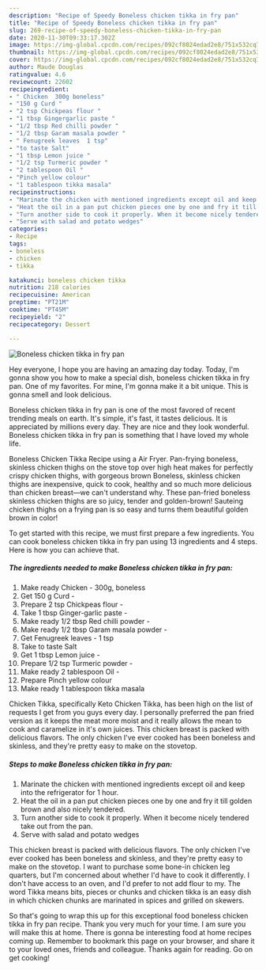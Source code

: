 ```yaml
---
description: "Recipe of Speedy Boneless chicken tikka in fry pan"
title: "Recipe of Speedy Boneless chicken tikka in fry pan"
slug: 269-recipe-of-speedy-boneless-chicken-tikka-in-fry-pan
date: 2020-11-30T09:33:17.302Z
image: https://img-global.cpcdn.com/recipes/092cf8024edad2e8/751x532cq70/boneless-chicken-tikka-in-fry-pan-recipe-main-photo.jpg
thumbnail: https://img-global.cpcdn.com/recipes/092cf8024edad2e8/751x532cq70/boneless-chicken-tikka-in-fry-pan-recipe-main-photo.jpg
cover: https://img-global.cpcdn.com/recipes/092cf8024edad2e8/751x532cq70/boneless-chicken-tikka-in-fry-pan-recipe-main-photo.jpg
author: Maude Douglas
ratingvalue: 4.6
reviewcount: 22602
recipeingredient:
- " Chicken  300g boneless"
- "150 g Curd "
- "2 tsp Chickpeas flour "
- "1 tbsp Gingergarlic paste "
- "1/2 tbsp Red chilli powder "
- "1/2 tbsp Garam masala powder "
- " Fenugreek leaves  1 tsp"
- "to taste Salt"
- "1 tbsp Lemon juice "
- "1/2 tsp Turmeric powder "
- "2 tablespoon Oil "
- "Pinch yellow colour"
- "1 tablespoon tikka masala"
recipeinstructions:
- "Marinate the chicken with mentioned ingredients except oil and keep into the refrigerator for 1 hour."
- "Heat the oil in a pan put chicken pieces one by one and fry it till golden brown and also nicely tendered."
- "Turn another side to cook it properly. When it become nicely tendered take out from the pan."
- "Serve with salad and potato wedges"
categories:
- Recipe
tags:
- boneless
- chicken
- tikka

katakunci: boneless chicken tikka 
nutrition: 218 calories
recipecuisine: American
preptime: "PT21M"
cooktime: "PT45M"
recipeyield: "2"
recipecategory: Dessert

---
```



![Boneless chicken tikka in fry pan](https://img-global.cpcdn.com/recipes/092cf8024edad2e8/751x532cq70/boneless-chicken-tikka-in-fry-pan-recipe-main-photo.jpg)

Hey everyone, I hope you are having an amazing day today. Today, I'm gonna show you how to make a special dish, boneless chicken tikka in fry pan. One of my favorites. For mine, I'm gonna make it a bit unique. This is gonna smell and look delicious.

Boneless chicken tikka in fry pan is one of the most favored of recent trending meals on earth. It's simple, it's fast, it tastes delicious. It is appreciated by millions every day. They are nice and they look wonderful. Boneless chicken tikka in fry pan is something that I have loved my whole life.

Boneless Chicken Tikka Recipe using a Air Fryer. Pan-frying boneless, skinless chicken thighs on the stove top over high heat makes for perfectly crispy chicken thighs, with gorgeous brown Boneless, skinless chicken thighs are inexpensive, quick to cook, healthy and so much more delicious than chicken breast—we can&#39;t understand why. These pan-fried boneless skinless chicken thighs are so juicy, tender and golden-brown! Sauteing chicken thighs on a frying pan is so easy and turns them beautiful golden brown in color!


To get started with this recipe, we must first prepare a few ingredients. You can cook boneless chicken tikka in fry pan using 13 ingredients and 4 steps. Here is how you can achieve that.

<!--inarticleads1-->

##### The ingredients needed to make Boneless chicken tikka in fry pan:

1. Make ready  Chicken - 300g, boneless
1. Get 150 g Curd -
1. Prepare 2 tsp Chickpeas flour -
1. Take 1 tbsp Ginger-garlic paste -
1. Make ready 1/2 tbsp Red chilli powder -
1. Make ready 1/2 tbsp Garam masala powder -
1. Get  Fenugreek leaves - 1 tsp
1. Take to taste Salt
1. Get 1 tbsp Lemon juice -
1. Prepare 1/2 tsp Turmeric powder -
1. Make ready 2 tablespoon Oil -
1. Prepare Pinch yellow colour
1. Make ready 1 tablespoon tikka masala


Chicken Tikka, specifically Keto Chicken Tikka, has been high on the list of requests I get from you guys every day. I personally preferred the pan fried version as it keeps the meat more moist and it really allows the mean to cook and caramelize in it&#39;s own juices. This chicken breast is packed with delicious flavors. The only chicken I&#39;ve ever cooked has been boneless and skinless, and they&#39;re pretty easy to make on the stovetop. 

<!--inarticleads2-->

##### Steps to make Boneless chicken tikka in fry pan:

1. Marinate the chicken with mentioned ingredients except oil and keep into the refrigerator for 1 hour.
1. Heat the oil in a pan put chicken pieces one by one and fry it till golden brown and also nicely tendered.
1. Turn another side to cook it properly. When it become nicely tendered take out from the pan.
1. Serve with salad and potato wedges


This chicken breast is packed with delicious flavors. The only chicken I&#39;ve ever cooked has been boneless and skinless, and they&#39;re pretty easy to make on the stovetop. I want to purchase some bone-in chicken leg quarters, but I&#39;m concerned about whether I&#39;d have to cook it differently. I don&#39;t have access to an oven, and I&#39;d prefer to not add flour to my. The word Tikka means bits, pieces or chunks and chicken tikka is an easy dish in which chicken chunks are marinated in spices and grilled on skewers. 

So that's going to wrap this up for this exceptional food boneless chicken tikka in fry pan recipe. Thank you very much for your time. I am sure you will make this at home. There is gonna be interesting food at home recipes coming up. Remember to bookmark this page on your browser, and share it to your loved ones, friends and colleague. Thanks again for reading. Go on get cooking!
